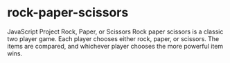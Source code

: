 # rock-paper-scissors
JavaScript Project 
Rock, Paper, or Scissors
Rock paper scissors is a classic two player game. Each player chooses either rock, paper, or scissors. The items are compared, and whichever player chooses the more powerful item wins.
